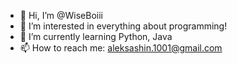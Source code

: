 - 👋 Hi, I’m @WiseBoiii
- 👀 I’m interested in everything about programming!
- 🌱 I’m currently learning Python, Java
- 📫 How to reach me:
aleksashin.1001@gmail.com

<!---
WiseBoiii/WiseBoiii is a ✨ special ✨ repository because its `README.md` (this file) appears on your GitHub profile.
You can click the Preview link to take a look at your changes.
--->
